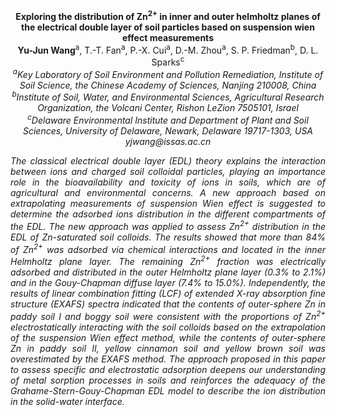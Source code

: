 <center><strong>Exploring the distribution of Zn<sup>2+</sup> in inner and outer helmholtz planes of the electrical double layer of soil particles based on suspension wien effect measurements</strong>

<center><strong>Yu-Jun Wang</strong><sup>a</sup>, T.-T. Fan<sup>a</sup>, P.-X. Cui<sup>a</sup>, D.-M. Zhou<sup>a</sup>, S. P.
Friedman<sup>b</sup>, D. L. Sparks<sup>c</sup>

<center><i><sup>a</sup>Key Laboratory of Soil Environment and Pollution Remediation,
Institute of Soil Science, the Chinese Academy of Sciences, Nanjing
210008, China</i>

<center><i><sup>b</sup>Institute of Soil, Water, and Environmental Sciences, Agricultural
Research Organization, the Volcani Center, Rishon LeZion 7505101,
Israel</i>

<center><i><sup>c</sup>Delaware Environmental Institute and Department of Plant and Soil
Sciences, University of Delaware, Newark, Delaware 19717-1303, USA</i>

<center><i>yjwang@issas.ac.cn

<p style=text-align:justify>The classical electrical double layer (EDL) theory explains the
interaction between ions and charged soil colloidal particles, playing
an importance role in the bioavailability and toxicity of ions in soils,
which are of agricultural and environmental concerns. A new approach
based on extrapolating measurements of suspension Wien effect is
suggested to determine the adsorbed ions distribution in the different
compartments of the EDL. The new approach was applied to assess Zn<sup>2+</sup>
distribution in the EDL of Zn-saturated soil colloids. The results
showed that more than 84% of Zn<sup>2+</sup> was adsorbed via chemical
interactions and located in the inner Helmholtz plane layer. The
remaining Zn<sup>2+</sup> fraction was electrically adsorbed and distributed in
the outer Helmholtz plane layer (0.3% to 2.1%) and in the Gouy-Chapman
diffuse layer (7.4% to 15.0%). Independently, the results of linear
combination fitting (LCF) of extended X-ray absorption fine structure
(EXAFS) spectra indicated that the contents of outer-sphere Zn in paddy
soil I and boggy soil were consistent with the proportions of Zn<sup>2+</sup>
electrostatically interacting with the soil colloids based on the
extrapolation of the suspension Wien effect method, while the contents
of outer-sphere Zn in paddy soil II, yellow cinnamon soil and yellow
brown soil was overestimated by the EXAFS method. The approach proposed
in this paper to assess specific and electrostatic adsorption deepens
our understanding of metal sorption processes in soils and reinforces
the adequacy of the Grahame-Stern-Gouy-Chapman EDL model to describe the
ion distribution in the solid-water interface.
